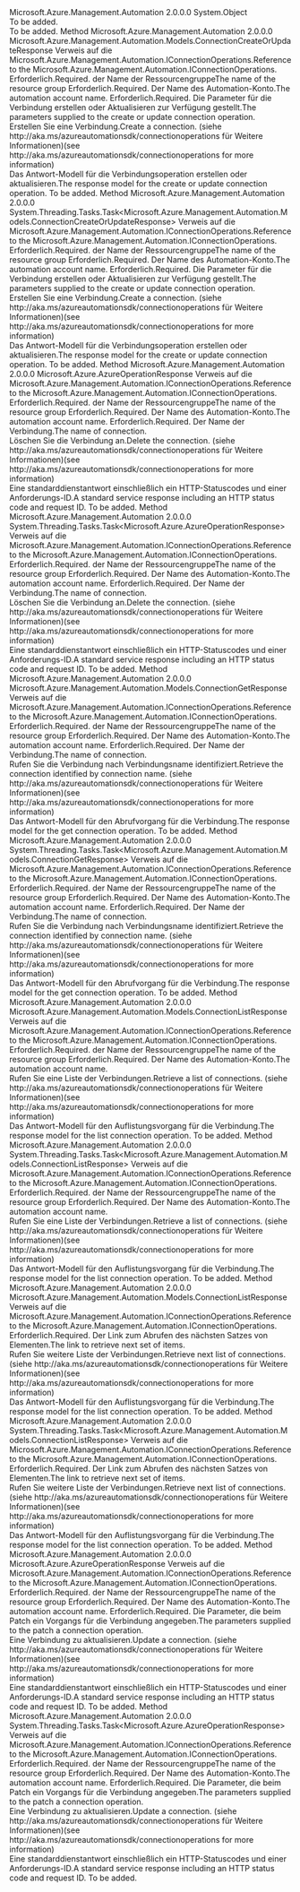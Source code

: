 <Type Name="ConnectionOperationsExtensions" FullName="Microsoft.Azure.Management.Automation.ConnectionOperationsExtensions">
  <TypeSignature Language="C#" Value="public static class ConnectionOperationsExtensions" />
  <TypeSignature Language="ILAsm" Value=".class public auto ansi abstract sealed beforefieldinit ConnectionOperationsExtensions extends System.Object" />
  <TypeSignature Language="DocId" Value="T:Microsoft.Azure.Management.Automation.ConnectionOperationsExtensions" />
  <TypeSignature Language="VB.NET" Value="Public Module ConnectionOperationsExtensions" />
  <TypeSignature Language="F#" Value="type ConnectionOperationsExtensions = class" />
  <AssemblyInfo>
    <AssemblyName>Microsoft.Azure.Management.Automation</AssemblyName>
    <AssemblyVersion>2.0.0.0</AssemblyVersion>
  </AssemblyInfo>
  <Base>
    <BaseTypeName>System.Object</BaseTypeName>
  </Base>
  <Interfaces />
  <Docs>
    <summary>To be added.</summary>
    <remarks>To be added.</remarks>
  </Docs>
  <Members>
    <Member MemberName="CreateOrUpdate">
      <MemberSignature Language="C#" Value="public static Microsoft.Azure.Management.Automation.Models.ConnectionCreateOrUpdateResponse CreateOrUpdate (this Microsoft.Azure.Management.Automation.IConnectionOperations operations, string resourceGroupName, string automationAccount, Microsoft.Azure.Management.Automation.Models.ConnectionCreateOrUpdateParameters parameters);" />
      <MemberSignature Language="ILAsm" Value=".method public static hidebysig class Microsoft.Azure.Management.Automation.Models.ConnectionCreateOrUpdateResponse CreateOrUpdate(class Microsoft.Azure.Management.Automation.IConnectionOperations operations, string resourceGroupName, string automationAccount, class Microsoft.Azure.Management.Automation.Models.ConnectionCreateOrUpdateParameters parameters) cil managed" />
      <MemberSignature Language="DocId" Value="M:Microsoft.Azure.Management.Automation.ConnectionOperationsExtensions.CreateOrUpdate(Microsoft.Azure.Management.Automation.IConnectionOperations,System.String,System.String,Microsoft.Azure.Management.Automation.Models.ConnectionCreateOrUpdateParameters)" />
      <MemberSignature Language="VB.NET" Value="&lt;Extension()&gt;&#xA;Public Function CreateOrUpdate (operations As IConnectionOperations, resourceGroupName As String, automationAccount As String, parameters As ConnectionCreateOrUpdateParameters) As ConnectionCreateOrUpdateResponse" />
      <MemberSignature Language="F#" Value="static member CreateOrUpdate : Microsoft.Azure.Management.Automation.IConnectionOperations * string * string * Microsoft.Azure.Management.Automation.Models.ConnectionCreateOrUpdateParameters -&gt; Microsoft.Azure.Management.Automation.Models.ConnectionCreateOrUpdateResponse" Usage="Microsoft.Azure.Management.Automation.ConnectionOperationsExtensions.CreateOrUpdate (operations, resourceGroupName, automationAccount, parameters)" />
      <MemberType>Method</MemberType>
      <AssemblyInfo>
        <AssemblyName>Microsoft.Azure.Management.Automation</AssemblyName>
        <AssemblyVersion>2.0.0.0</AssemblyVersion>
      </AssemblyInfo>
      <ReturnValue>
        <ReturnType>Microsoft.Azure.Management.Automation.Models.ConnectionCreateOrUpdateResponse</ReturnType>
      </ReturnValue>
      <Parameters>
        <Parameter Name="operations" Type="Microsoft.Azure.Management.Automation.IConnectionOperations" RefType="this" />
        <Parameter Name="resourceGroupName" Type="System.String" />
        <Parameter Name="automationAccount" Type="System.String" />
        <Parameter Name="parameters" Type="Microsoft.Azure.Management.Automation.Models.ConnectionCreateOrUpdateParameters" />
      </Parameters>
      <Docs>
        <param name="operations">
            <span data-ttu-id="5f5ce-101">Verweis auf die Microsoft.Azure.Management.Automation.IConnectionOperations.</span><span class="sxs-lookup"><span data-stu-id="5f5ce-101">Reference to the Microsoft.Azure.Management.Automation.IConnectionOperations.</span></span>
            </param>
        <param name="resourceGroupName">
            <span data-ttu-id="5f5ce-102">Erforderlich.</span><span class="sxs-lookup"><span data-stu-id="5f5ce-102">Required.</span></span> <span data-ttu-id="5f5ce-103">der Name der Ressourcengruppe</span><span class="sxs-lookup"><span data-stu-id="5f5ce-103">The name of the resource group</span></span>
            </param>
        <param name="automationAccount">
            <span data-ttu-id="5f5ce-104">Erforderlich.</span><span class="sxs-lookup"><span data-stu-id="5f5ce-104">Required.</span></span> <span data-ttu-id="5f5ce-105">Der Name des Automation-Konto.</span><span class="sxs-lookup"><span data-stu-id="5f5ce-105">The automation account name.</span></span>
            </param>
        <param name="parameters">
            <span data-ttu-id="5f5ce-106">Erforderlich.</span><span class="sxs-lookup"><span data-stu-id="5f5ce-106">Required.</span></span> <span data-ttu-id="5f5ce-107">Die Parameter für die Verbindung erstellen oder Aktualisieren zur Verfügung gestellt.</span><span class="sxs-lookup"><span data-stu-id="5f5ce-107">The parameters supplied to the create or update connection operation.</span></span>
            </param>
        <summary>
            <span data-ttu-id="5f5ce-108">Erstellen Sie eine Verbindung.</span><span class="sxs-lookup"><span data-stu-id="5f5ce-108">Create a connection.</span></span>  <span data-ttu-id="5f5ce-109">(siehe http://aka.ms/azureautomationsdk/connectionoperations für Weitere Informationen)</span><span class="sxs-lookup"><span data-stu-id="5f5ce-109">(see http://aka.ms/azureautomationsdk/connectionoperations for more information)</span></span>
            </summary>
        <returns>
            <span data-ttu-id="5f5ce-110">Das Antwort-Modell für die Verbindungsoperation erstellen oder aktualisieren.</span><span class="sxs-lookup"><span data-stu-id="5f5ce-110">The response model for the create or update connection operation.</span></span>
            </returns>
        <remarks>To be added.</remarks>
      </Docs>
    </Member>
    <Member MemberName="CreateOrUpdateAsync">
      <MemberSignature Language="C#" Value="public static System.Threading.Tasks.Task&lt;Microsoft.Azure.Management.Automation.Models.ConnectionCreateOrUpdateResponse&gt; CreateOrUpdateAsync (this Microsoft.Azure.Management.Automation.IConnectionOperations operations, string resourceGroupName, string automationAccount, Microsoft.Azure.Management.Automation.Models.ConnectionCreateOrUpdateParameters parameters);" />
      <MemberSignature Language="ILAsm" Value=".method public static hidebysig class System.Threading.Tasks.Task`1&lt;class Microsoft.Azure.Management.Automation.Models.ConnectionCreateOrUpdateResponse&gt; CreateOrUpdateAsync(class Microsoft.Azure.Management.Automation.IConnectionOperations operations, string resourceGroupName, string automationAccount, class Microsoft.Azure.Management.Automation.Models.ConnectionCreateOrUpdateParameters parameters) cil managed" />
      <MemberSignature Language="DocId" Value="M:Microsoft.Azure.Management.Automation.ConnectionOperationsExtensions.CreateOrUpdateAsync(Microsoft.Azure.Management.Automation.IConnectionOperations,System.String,System.String,Microsoft.Azure.Management.Automation.Models.ConnectionCreateOrUpdateParameters)" />
      <MemberSignature Language="VB.NET" Value="&lt;Extension()&gt;&#xA;Public Function CreateOrUpdateAsync (operations As IConnectionOperations, resourceGroupName As String, automationAccount As String, parameters As ConnectionCreateOrUpdateParameters) As Task(Of ConnectionCreateOrUpdateResponse)" />
      <MemberSignature Language="F#" Value="static member CreateOrUpdateAsync : Microsoft.Azure.Management.Automation.IConnectionOperations * string * string * Microsoft.Azure.Management.Automation.Models.ConnectionCreateOrUpdateParameters -&gt; System.Threading.Tasks.Task&lt;Microsoft.Azure.Management.Automation.Models.ConnectionCreateOrUpdateResponse&gt;" Usage="Microsoft.Azure.Management.Automation.ConnectionOperationsExtensions.CreateOrUpdateAsync (operations, resourceGroupName, automationAccount, parameters)" />
      <MemberType>Method</MemberType>
      <AssemblyInfo>
        <AssemblyName>Microsoft.Azure.Management.Automation</AssemblyName>
        <AssemblyVersion>2.0.0.0</AssemblyVersion>
      </AssemblyInfo>
      <ReturnValue>
        <ReturnType>System.Threading.Tasks.Task&lt;Microsoft.Azure.Management.Automation.Models.ConnectionCreateOrUpdateResponse&gt;</ReturnType>
      </ReturnValue>
      <Parameters>
        <Parameter Name="operations" Type="Microsoft.Azure.Management.Automation.IConnectionOperations" RefType="this" />
        <Parameter Name="resourceGroupName" Type="System.String" />
        <Parameter Name="automationAccount" Type="System.String" />
        <Parameter Name="parameters" Type="Microsoft.Azure.Management.Automation.Models.ConnectionCreateOrUpdateParameters" />
      </Parameters>
      <Docs>
        <param name="operations">
            <span data-ttu-id="5f5ce-111">Verweis auf die Microsoft.Azure.Management.Automation.IConnectionOperations.</span><span class="sxs-lookup"><span data-stu-id="5f5ce-111">Reference to the Microsoft.Azure.Management.Automation.IConnectionOperations.</span></span>
            </param>
        <param name="resourceGroupName">
            <span data-ttu-id="5f5ce-112">Erforderlich.</span><span class="sxs-lookup"><span data-stu-id="5f5ce-112">Required.</span></span> <span data-ttu-id="5f5ce-113">der Name der Ressourcengruppe</span><span class="sxs-lookup"><span data-stu-id="5f5ce-113">The name of the resource group</span></span>
            </param>
        <param name="automationAccount">
            <span data-ttu-id="5f5ce-114">Erforderlich.</span><span class="sxs-lookup"><span data-stu-id="5f5ce-114">Required.</span></span> <span data-ttu-id="5f5ce-115">Der Name des Automation-Konto.</span><span class="sxs-lookup"><span data-stu-id="5f5ce-115">The automation account name.</span></span>
            </param>
        <param name="parameters">
            <span data-ttu-id="5f5ce-116">Erforderlich.</span><span class="sxs-lookup"><span data-stu-id="5f5ce-116">Required.</span></span> <span data-ttu-id="5f5ce-117">Die Parameter für die Verbindung erstellen oder Aktualisieren zur Verfügung gestellt.</span><span class="sxs-lookup"><span data-stu-id="5f5ce-117">The parameters supplied to the create or update connection operation.</span></span>
            </param>
        <summary>
            <span data-ttu-id="5f5ce-118">Erstellen Sie eine Verbindung.</span><span class="sxs-lookup"><span data-stu-id="5f5ce-118">Create a connection.</span></span>  <span data-ttu-id="5f5ce-119">(siehe http://aka.ms/azureautomationsdk/connectionoperations für Weitere Informationen)</span><span class="sxs-lookup"><span data-stu-id="5f5ce-119">(see http://aka.ms/azureautomationsdk/connectionoperations for more information)</span></span>
            </summary>
        <returns>
            <span data-ttu-id="5f5ce-120">Das Antwort-Modell für die Verbindungsoperation erstellen oder aktualisieren.</span><span class="sxs-lookup"><span data-stu-id="5f5ce-120">The response model for the create or update connection operation.</span></span>
            </returns>
        <remarks>To be added.</remarks>
      </Docs>
    </Member>
    <Member MemberName="Delete">
      <MemberSignature Language="C#" Value="public static Microsoft.Azure.AzureOperationResponse Delete (this Microsoft.Azure.Management.Automation.IConnectionOperations operations, string resourceGroupName, string automationAccount, string connectionName);" />
      <MemberSignature Language="ILAsm" Value=".method public static hidebysig class Microsoft.Azure.AzureOperationResponse Delete(class Microsoft.Azure.Management.Automation.IConnectionOperations operations, string resourceGroupName, string automationAccount, string connectionName) cil managed" />
      <MemberSignature Language="DocId" Value="M:Microsoft.Azure.Management.Automation.ConnectionOperationsExtensions.Delete(Microsoft.Azure.Management.Automation.IConnectionOperations,System.String,System.String,System.String)" />
      <MemberSignature Language="VB.NET" Value="&lt;Extension()&gt;&#xA;Public Function Delete (operations As IConnectionOperations, resourceGroupName As String, automationAccount As String, connectionName As String) As AzureOperationResponse" />
      <MemberSignature Language="F#" Value="static member Delete : Microsoft.Azure.Management.Automation.IConnectionOperations * string * string * string -&gt; Microsoft.Azure.AzureOperationResponse" Usage="Microsoft.Azure.Management.Automation.ConnectionOperationsExtensions.Delete (operations, resourceGroupName, automationAccount, connectionName)" />
      <MemberType>Method</MemberType>
      <AssemblyInfo>
        <AssemblyName>Microsoft.Azure.Management.Automation</AssemblyName>
        <AssemblyVersion>2.0.0.0</AssemblyVersion>
      </AssemblyInfo>
      <ReturnValue>
        <ReturnType>Microsoft.Azure.AzureOperationResponse</ReturnType>
      </ReturnValue>
      <Parameters>
        <Parameter Name="operations" Type="Microsoft.Azure.Management.Automation.IConnectionOperations" RefType="this" />
        <Parameter Name="resourceGroupName" Type="System.String" />
        <Parameter Name="automationAccount" Type="System.String" />
        <Parameter Name="connectionName" Type="System.String" />
      </Parameters>
      <Docs>
        <param name="operations">
            <span data-ttu-id="5f5ce-121">Verweis auf die Microsoft.Azure.Management.Automation.IConnectionOperations.</span><span class="sxs-lookup"><span data-stu-id="5f5ce-121">Reference to the Microsoft.Azure.Management.Automation.IConnectionOperations.</span></span>
            </param>
        <param name="resourceGroupName">
            <span data-ttu-id="5f5ce-122">Erforderlich.</span><span class="sxs-lookup"><span data-stu-id="5f5ce-122">Required.</span></span> <span data-ttu-id="5f5ce-123">der Name der Ressourcengruppe</span><span class="sxs-lookup"><span data-stu-id="5f5ce-123">The name of the resource group</span></span>
            </param>
        <param name="automationAccount">
            <span data-ttu-id="5f5ce-124">Erforderlich.</span><span class="sxs-lookup"><span data-stu-id="5f5ce-124">Required.</span></span> <span data-ttu-id="5f5ce-125">Der Name des Automation-Konto.</span><span class="sxs-lookup"><span data-stu-id="5f5ce-125">The automation account name.</span></span>
            </param>
        <param name="connectionName">
            <span data-ttu-id="5f5ce-126">Erforderlich.</span><span class="sxs-lookup"><span data-stu-id="5f5ce-126">Required.</span></span> <span data-ttu-id="5f5ce-127">Der Name der Verbindung.</span><span class="sxs-lookup"><span data-stu-id="5f5ce-127">The name of connection.</span></span>
            </param>
        <summary>
            <span data-ttu-id="5f5ce-128">Löschen Sie die Verbindung an.</span><span class="sxs-lookup"><span data-stu-id="5f5ce-128">Delete the connection.</span></span>  <span data-ttu-id="5f5ce-129">(siehe http://aka.ms/azureautomationsdk/connectionoperations für Weitere Informationen)</span><span class="sxs-lookup"><span data-stu-id="5f5ce-129">(see http://aka.ms/azureautomationsdk/connectionoperations for more information)</span></span>
            </summary>
        <returns>
            <span data-ttu-id="5f5ce-130">Eine standarddienstantwort einschließlich ein HTTP-Statuscodes und einer Anforderungs-ID.</span><span class="sxs-lookup"><span data-stu-id="5f5ce-130">A standard service response including an HTTP status code and request ID.</span></span>
            </returns>
        <remarks>To be added.</remarks>
      </Docs>
    </Member>
    <Member MemberName="DeleteAsync">
      <MemberSignature Language="C#" Value="public static System.Threading.Tasks.Task&lt;Microsoft.Azure.AzureOperationResponse&gt; DeleteAsync (this Microsoft.Azure.Management.Automation.IConnectionOperations operations, string resourceGroupName, string automationAccount, string connectionName);" />
      <MemberSignature Language="ILAsm" Value=".method public static hidebysig class System.Threading.Tasks.Task`1&lt;class Microsoft.Azure.AzureOperationResponse&gt; DeleteAsync(class Microsoft.Azure.Management.Automation.IConnectionOperations operations, string resourceGroupName, string automationAccount, string connectionName) cil managed" />
      <MemberSignature Language="DocId" Value="M:Microsoft.Azure.Management.Automation.ConnectionOperationsExtensions.DeleteAsync(Microsoft.Azure.Management.Automation.IConnectionOperations,System.String,System.String,System.String)" />
      <MemberSignature Language="VB.NET" Value="&lt;Extension()&gt;&#xA;Public Function DeleteAsync (operations As IConnectionOperations, resourceGroupName As String, automationAccount As String, connectionName As String) As Task(Of AzureOperationResponse)" />
      <MemberSignature Language="F#" Value="static member DeleteAsync : Microsoft.Azure.Management.Automation.IConnectionOperations * string * string * string -&gt; System.Threading.Tasks.Task&lt;Microsoft.Azure.AzureOperationResponse&gt;" Usage="Microsoft.Azure.Management.Automation.ConnectionOperationsExtensions.DeleteAsync (operations, resourceGroupName, automationAccount, connectionName)" />
      <MemberType>Method</MemberType>
      <AssemblyInfo>
        <AssemblyName>Microsoft.Azure.Management.Automation</AssemblyName>
        <AssemblyVersion>2.0.0.0</AssemblyVersion>
      </AssemblyInfo>
      <ReturnValue>
        <ReturnType>System.Threading.Tasks.Task&lt;Microsoft.Azure.AzureOperationResponse&gt;</ReturnType>
      </ReturnValue>
      <Parameters>
        <Parameter Name="operations" Type="Microsoft.Azure.Management.Automation.IConnectionOperations" RefType="this" />
        <Parameter Name="resourceGroupName" Type="System.String" />
        <Parameter Name="automationAccount" Type="System.String" />
        <Parameter Name="connectionName" Type="System.String" />
      </Parameters>
      <Docs>
        <param name="operations">
            <span data-ttu-id="5f5ce-131">Verweis auf die Microsoft.Azure.Management.Automation.IConnectionOperations.</span><span class="sxs-lookup"><span data-stu-id="5f5ce-131">Reference to the Microsoft.Azure.Management.Automation.IConnectionOperations.</span></span>
            </param>
        <param name="resourceGroupName">
            <span data-ttu-id="5f5ce-132">Erforderlich.</span><span class="sxs-lookup"><span data-stu-id="5f5ce-132">Required.</span></span> <span data-ttu-id="5f5ce-133">der Name der Ressourcengruppe</span><span class="sxs-lookup"><span data-stu-id="5f5ce-133">The name of the resource group</span></span>
            </param>
        <param name="automationAccount">
            <span data-ttu-id="5f5ce-134">Erforderlich.</span><span class="sxs-lookup"><span data-stu-id="5f5ce-134">Required.</span></span> <span data-ttu-id="5f5ce-135">Der Name des Automation-Konto.</span><span class="sxs-lookup"><span data-stu-id="5f5ce-135">The automation account name.</span></span>
            </param>
        <param name="connectionName">
            <span data-ttu-id="5f5ce-136">Erforderlich.</span><span class="sxs-lookup"><span data-stu-id="5f5ce-136">Required.</span></span> <span data-ttu-id="5f5ce-137">Der Name der Verbindung.</span><span class="sxs-lookup"><span data-stu-id="5f5ce-137">The name of connection.</span></span>
            </param>
        <summary>
            <span data-ttu-id="5f5ce-138">Löschen Sie die Verbindung an.</span><span class="sxs-lookup"><span data-stu-id="5f5ce-138">Delete the connection.</span></span>  <span data-ttu-id="5f5ce-139">(siehe http://aka.ms/azureautomationsdk/connectionoperations für Weitere Informationen)</span><span class="sxs-lookup"><span data-stu-id="5f5ce-139">(see http://aka.ms/azureautomationsdk/connectionoperations for more information)</span></span>
            </summary>
        <returns>
            <span data-ttu-id="5f5ce-140">Eine standarddienstantwort einschließlich ein HTTP-Statuscodes und einer Anforderungs-ID.</span><span class="sxs-lookup"><span data-stu-id="5f5ce-140">A standard service response including an HTTP status code and request ID.</span></span>
            </returns>
        <remarks>To be added.</remarks>
      </Docs>
    </Member>
    <Member MemberName="Get">
      <MemberSignature Language="C#" Value="public static Microsoft.Azure.Management.Automation.Models.ConnectionGetResponse Get (this Microsoft.Azure.Management.Automation.IConnectionOperations operations, string resourceGroupName, string automationAccount, string connectionName);" />
      <MemberSignature Language="ILAsm" Value=".method public static hidebysig class Microsoft.Azure.Management.Automation.Models.ConnectionGetResponse Get(class Microsoft.Azure.Management.Automation.IConnectionOperations operations, string resourceGroupName, string automationAccount, string connectionName) cil managed" />
      <MemberSignature Language="DocId" Value="M:Microsoft.Azure.Management.Automation.ConnectionOperationsExtensions.Get(Microsoft.Azure.Management.Automation.IConnectionOperations,System.String,System.String,System.String)" />
      <MemberSignature Language="VB.NET" Value="&lt;Extension()&gt;&#xA;Public Function Get (operations As IConnectionOperations, resourceGroupName As String, automationAccount As String, connectionName As String) As ConnectionGetResponse" />
      <MemberSignature Language="F#" Value="static member Get : Microsoft.Azure.Management.Automation.IConnectionOperations * string * string * string -&gt; Microsoft.Azure.Management.Automation.Models.ConnectionGetResponse" Usage="Microsoft.Azure.Management.Automation.ConnectionOperationsExtensions.Get (operations, resourceGroupName, automationAccount, connectionName)" />
      <MemberType>Method</MemberType>
      <AssemblyInfo>
        <AssemblyName>Microsoft.Azure.Management.Automation</AssemblyName>
        <AssemblyVersion>2.0.0.0</AssemblyVersion>
      </AssemblyInfo>
      <ReturnValue>
        <ReturnType>Microsoft.Azure.Management.Automation.Models.ConnectionGetResponse</ReturnType>
      </ReturnValue>
      <Parameters>
        <Parameter Name="operations" Type="Microsoft.Azure.Management.Automation.IConnectionOperations" RefType="this" />
        <Parameter Name="resourceGroupName" Type="System.String" />
        <Parameter Name="automationAccount" Type="System.String" />
        <Parameter Name="connectionName" Type="System.String" />
      </Parameters>
      <Docs>
        <param name="operations">
            <span data-ttu-id="5f5ce-141">Verweis auf die Microsoft.Azure.Management.Automation.IConnectionOperations.</span><span class="sxs-lookup"><span data-stu-id="5f5ce-141">Reference to the Microsoft.Azure.Management.Automation.IConnectionOperations.</span></span>
            </param>
        <param name="resourceGroupName">
            <span data-ttu-id="5f5ce-142">Erforderlich.</span><span class="sxs-lookup"><span data-stu-id="5f5ce-142">Required.</span></span> <span data-ttu-id="5f5ce-143">der Name der Ressourcengruppe</span><span class="sxs-lookup"><span data-stu-id="5f5ce-143">The name of the resource group</span></span>
            </param>
        <param name="automationAccount">
            <span data-ttu-id="5f5ce-144">Erforderlich.</span><span class="sxs-lookup"><span data-stu-id="5f5ce-144">Required.</span></span> <span data-ttu-id="5f5ce-145">Der Name des Automation-Konto.</span><span class="sxs-lookup"><span data-stu-id="5f5ce-145">The automation account name.</span></span>
            </param>
        <param name="connectionName">
            <span data-ttu-id="5f5ce-146">Erforderlich.</span><span class="sxs-lookup"><span data-stu-id="5f5ce-146">Required.</span></span> <span data-ttu-id="5f5ce-147">Der Name der Verbindung.</span><span class="sxs-lookup"><span data-stu-id="5f5ce-147">The name of connection.</span></span>
            </param>
        <summary>
            <span data-ttu-id="5f5ce-148">Rufen Sie die Verbindung nach Verbindungsname identifiziert.</span><span class="sxs-lookup"><span data-stu-id="5f5ce-148">Retrieve the connection identified by connection name.</span></span>  <span data-ttu-id="5f5ce-149">(siehe http://aka.ms/azureautomationsdk/connectionoperations für Weitere Informationen)</span><span class="sxs-lookup"><span data-stu-id="5f5ce-149">(see http://aka.ms/azureautomationsdk/connectionoperations for more information)</span></span>
            </summary>
        <returns>
            <span data-ttu-id="5f5ce-150">Das Antwort-Modell für den Abrufvorgang für die Verbindung.</span><span class="sxs-lookup"><span data-stu-id="5f5ce-150">The response model for the get connection operation.</span></span>
            </returns>
        <remarks>To be added.</remarks>
      </Docs>
    </Member>
    <Member MemberName="GetAsync">
      <MemberSignature Language="C#" Value="public static System.Threading.Tasks.Task&lt;Microsoft.Azure.Management.Automation.Models.ConnectionGetResponse&gt; GetAsync (this Microsoft.Azure.Management.Automation.IConnectionOperations operations, string resourceGroupName, string automationAccount, string connectionName);" />
      <MemberSignature Language="ILAsm" Value=".method public static hidebysig class System.Threading.Tasks.Task`1&lt;class Microsoft.Azure.Management.Automation.Models.ConnectionGetResponse&gt; GetAsync(class Microsoft.Azure.Management.Automation.IConnectionOperations operations, string resourceGroupName, string automationAccount, string connectionName) cil managed" />
      <MemberSignature Language="DocId" Value="M:Microsoft.Azure.Management.Automation.ConnectionOperationsExtensions.GetAsync(Microsoft.Azure.Management.Automation.IConnectionOperations,System.String,System.String,System.String)" />
      <MemberSignature Language="VB.NET" Value="&lt;Extension()&gt;&#xA;Public Function GetAsync (operations As IConnectionOperations, resourceGroupName As String, automationAccount As String, connectionName As String) As Task(Of ConnectionGetResponse)" />
      <MemberSignature Language="F#" Value="static member GetAsync : Microsoft.Azure.Management.Automation.IConnectionOperations * string * string * string -&gt; System.Threading.Tasks.Task&lt;Microsoft.Azure.Management.Automation.Models.ConnectionGetResponse&gt;" Usage="Microsoft.Azure.Management.Automation.ConnectionOperationsExtensions.GetAsync (operations, resourceGroupName, automationAccount, connectionName)" />
      <MemberType>Method</MemberType>
      <AssemblyInfo>
        <AssemblyName>Microsoft.Azure.Management.Automation</AssemblyName>
        <AssemblyVersion>2.0.0.0</AssemblyVersion>
      </AssemblyInfo>
      <ReturnValue>
        <ReturnType>System.Threading.Tasks.Task&lt;Microsoft.Azure.Management.Automation.Models.ConnectionGetResponse&gt;</ReturnType>
      </ReturnValue>
      <Parameters>
        <Parameter Name="operations" Type="Microsoft.Azure.Management.Automation.IConnectionOperations" RefType="this" />
        <Parameter Name="resourceGroupName" Type="System.String" />
        <Parameter Name="automationAccount" Type="System.String" />
        <Parameter Name="connectionName" Type="System.String" />
      </Parameters>
      <Docs>
        <param name="operations">
            <span data-ttu-id="5f5ce-151">Verweis auf die Microsoft.Azure.Management.Automation.IConnectionOperations.</span><span class="sxs-lookup"><span data-stu-id="5f5ce-151">Reference to the Microsoft.Azure.Management.Automation.IConnectionOperations.</span></span>
            </param>
        <param name="resourceGroupName">
            <span data-ttu-id="5f5ce-152">Erforderlich.</span><span class="sxs-lookup"><span data-stu-id="5f5ce-152">Required.</span></span> <span data-ttu-id="5f5ce-153">der Name der Ressourcengruppe</span><span class="sxs-lookup"><span data-stu-id="5f5ce-153">The name of the resource group</span></span>
            </param>
        <param name="automationAccount">
            <span data-ttu-id="5f5ce-154">Erforderlich.</span><span class="sxs-lookup"><span data-stu-id="5f5ce-154">Required.</span></span> <span data-ttu-id="5f5ce-155">Der Name des Automation-Konto.</span><span class="sxs-lookup"><span data-stu-id="5f5ce-155">The automation account name.</span></span>
            </param>
        <param name="connectionName">
            <span data-ttu-id="5f5ce-156">Erforderlich.</span><span class="sxs-lookup"><span data-stu-id="5f5ce-156">Required.</span></span> <span data-ttu-id="5f5ce-157">Der Name der Verbindung.</span><span class="sxs-lookup"><span data-stu-id="5f5ce-157">The name of connection.</span></span>
            </param>
        <summary>
            <span data-ttu-id="5f5ce-158">Rufen Sie die Verbindung nach Verbindungsname identifiziert.</span><span class="sxs-lookup"><span data-stu-id="5f5ce-158">Retrieve the connection identified by connection name.</span></span>  <span data-ttu-id="5f5ce-159">(siehe http://aka.ms/azureautomationsdk/connectionoperations für Weitere Informationen)</span><span class="sxs-lookup"><span data-stu-id="5f5ce-159">(see http://aka.ms/azureautomationsdk/connectionoperations for more information)</span></span>
            </summary>
        <returns>
            <span data-ttu-id="5f5ce-160">Das Antwort-Modell für den Abrufvorgang für die Verbindung.</span><span class="sxs-lookup"><span data-stu-id="5f5ce-160">The response model for the get connection operation.</span></span>
            </returns>
        <remarks>To be added.</remarks>
      </Docs>
    </Member>
    <Member MemberName="List">
      <MemberSignature Language="C#" Value="public static Microsoft.Azure.Management.Automation.Models.ConnectionListResponse List (this Microsoft.Azure.Management.Automation.IConnectionOperations operations, string resourceGroupName, string automationAccount);" />
      <MemberSignature Language="ILAsm" Value=".method public static hidebysig class Microsoft.Azure.Management.Automation.Models.ConnectionListResponse List(class Microsoft.Azure.Management.Automation.IConnectionOperations operations, string resourceGroupName, string automationAccount) cil managed" />
      <MemberSignature Language="DocId" Value="M:Microsoft.Azure.Management.Automation.ConnectionOperationsExtensions.List(Microsoft.Azure.Management.Automation.IConnectionOperations,System.String,System.String)" />
      <MemberSignature Language="VB.NET" Value="&lt;Extension()&gt;&#xA;Public Function List (operations As IConnectionOperations, resourceGroupName As String, automationAccount As String) As ConnectionListResponse" />
      <MemberSignature Language="F#" Value="static member List : Microsoft.Azure.Management.Automation.IConnectionOperations * string * string -&gt; Microsoft.Azure.Management.Automation.Models.ConnectionListResponse" Usage="Microsoft.Azure.Management.Automation.ConnectionOperationsExtensions.List (operations, resourceGroupName, automationAccount)" />
      <MemberType>Method</MemberType>
      <AssemblyInfo>
        <AssemblyName>Microsoft.Azure.Management.Automation</AssemblyName>
        <AssemblyVersion>2.0.0.0</AssemblyVersion>
      </AssemblyInfo>
      <ReturnValue>
        <ReturnType>Microsoft.Azure.Management.Automation.Models.ConnectionListResponse</ReturnType>
      </ReturnValue>
      <Parameters>
        <Parameter Name="operations" Type="Microsoft.Azure.Management.Automation.IConnectionOperations" RefType="this" />
        <Parameter Name="resourceGroupName" Type="System.String" />
        <Parameter Name="automationAccount" Type="System.String" />
      </Parameters>
      <Docs>
        <param name="operations">
            <span data-ttu-id="5f5ce-161">Verweis auf die Microsoft.Azure.Management.Automation.IConnectionOperations.</span><span class="sxs-lookup"><span data-stu-id="5f5ce-161">Reference to the Microsoft.Azure.Management.Automation.IConnectionOperations.</span></span>
            </param>
        <param name="resourceGroupName">
            <span data-ttu-id="5f5ce-162">Erforderlich.</span><span class="sxs-lookup"><span data-stu-id="5f5ce-162">Required.</span></span> <span data-ttu-id="5f5ce-163">der Name der Ressourcengruppe</span><span class="sxs-lookup"><span data-stu-id="5f5ce-163">The name of the resource group</span></span>
            </param>
        <param name="automationAccount">
            <span data-ttu-id="5f5ce-164">Erforderlich.</span><span class="sxs-lookup"><span data-stu-id="5f5ce-164">Required.</span></span> <span data-ttu-id="5f5ce-165">Der Name des Automation-Konto.</span><span class="sxs-lookup"><span data-stu-id="5f5ce-165">The automation account name.</span></span>
            </param>
        <summary>
            <span data-ttu-id="5f5ce-166">Rufen Sie eine Liste der Verbindungen.</span><span class="sxs-lookup"><span data-stu-id="5f5ce-166">Retrieve a list of connections.</span></span>  <span data-ttu-id="5f5ce-167">(siehe http://aka.ms/azureautomationsdk/connectionoperations für Weitere Informationen)</span><span class="sxs-lookup"><span data-stu-id="5f5ce-167">(see http://aka.ms/azureautomationsdk/connectionoperations for more information)</span></span>
            </summary>
        <returns>
            <span data-ttu-id="5f5ce-168">Das Antwort-Modell für den Auflistungsvorgang für die Verbindung.</span><span class="sxs-lookup"><span data-stu-id="5f5ce-168">The response model for the list connection operation.</span></span>
            </returns>
        <remarks>To be added.</remarks>
      </Docs>
    </Member>
    <Member MemberName="ListAsync">
      <MemberSignature Language="C#" Value="public static System.Threading.Tasks.Task&lt;Microsoft.Azure.Management.Automation.Models.ConnectionListResponse&gt; ListAsync (this Microsoft.Azure.Management.Automation.IConnectionOperations operations, string resourceGroupName, string automationAccount);" />
      <MemberSignature Language="ILAsm" Value=".method public static hidebysig class System.Threading.Tasks.Task`1&lt;class Microsoft.Azure.Management.Automation.Models.ConnectionListResponse&gt; ListAsync(class Microsoft.Azure.Management.Automation.IConnectionOperations operations, string resourceGroupName, string automationAccount) cil managed" />
      <MemberSignature Language="DocId" Value="M:Microsoft.Azure.Management.Automation.ConnectionOperationsExtensions.ListAsync(Microsoft.Azure.Management.Automation.IConnectionOperations,System.String,System.String)" />
      <MemberSignature Language="VB.NET" Value="&lt;Extension()&gt;&#xA;Public Function ListAsync (operations As IConnectionOperations, resourceGroupName As String, automationAccount As String) As Task(Of ConnectionListResponse)" />
      <MemberSignature Language="F#" Value="static member ListAsync : Microsoft.Azure.Management.Automation.IConnectionOperations * string * string -&gt; System.Threading.Tasks.Task&lt;Microsoft.Azure.Management.Automation.Models.ConnectionListResponse&gt;" Usage="Microsoft.Azure.Management.Automation.ConnectionOperationsExtensions.ListAsync (operations, resourceGroupName, automationAccount)" />
      <MemberType>Method</MemberType>
      <AssemblyInfo>
        <AssemblyName>Microsoft.Azure.Management.Automation</AssemblyName>
        <AssemblyVersion>2.0.0.0</AssemblyVersion>
      </AssemblyInfo>
      <ReturnValue>
        <ReturnType>System.Threading.Tasks.Task&lt;Microsoft.Azure.Management.Automation.Models.ConnectionListResponse&gt;</ReturnType>
      </ReturnValue>
      <Parameters>
        <Parameter Name="operations" Type="Microsoft.Azure.Management.Automation.IConnectionOperations" RefType="this" />
        <Parameter Name="resourceGroupName" Type="System.String" />
        <Parameter Name="automationAccount" Type="System.String" />
      </Parameters>
      <Docs>
        <param name="operations">
            <span data-ttu-id="5f5ce-169">Verweis auf die Microsoft.Azure.Management.Automation.IConnectionOperations.</span><span class="sxs-lookup"><span data-stu-id="5f5ce-169">Reference to the Microsoft.Azure.Management.Automation.IConnectionOperations.</span></span>
            </param>
        <param name="resourceGroupName">
            <span data-ttu-id="5f5ce-170">Erforderlich.</span><span class="sxs-lookup"><span data-stu-id="5f5ce-170">Required.</span></span> <span data-ttu-id="5f5ce-171">der Name der Ressourcengruppe</span><span class="sxs-lookup"><span data-stu-id="5f5ce-171">The name of the resource group</span></span>
            </param>
        <param name="automationAccount">
            <span data-ttu-id="5f5ce-172">Erforderlich.</span><span class="sxs-lookup"><span data-stu-id="5f5ce-172">Required.</span></span> <span data-ttu-id="5f5ce-173">Der Name des Automation-Konto.</span><span class="sxs-lookup"><span data-stu-id="5f5ce-173">The automation account name.</span></span>
            </param>
        <summary>
            <span data-ttu-id="5f5ce-174">Rufen Sie eine Liste der Verbindungen.</span><span class="sxs-lookup"><span data-stu-id="5f5ce-174">Retrieve a list of connections.</span></span>  <span data-ttu-id="5f5ce-175">(siehe http://aka.ms/azureautomationsdk/connectionoperations für Weitere Informationen)</span><span class="sxs-lookup"><span data-stu-id="5f5ce-175">(see http://aka.ms/azureautomationsdk/connectionoperations for more information)</span></span>
            </summary>
        <returns>
            <span data-ttu-id="5f5ce-176">Das Antwort-Modell für den Auflistungsvorgang für die Verbindung.</span><span class="sxs-lookup"><span data-stu-id="5f5ce-176">The response model for the list connection operation.</span></span>
            </returns>
        <remarks>To be added.</remarks>
      </Docs>
    </Member>
    <Member MemberName="ListNext">
      <MemberSignature Language="C#" Value="public static Microsoft.Azure.Management.Automation.Models.ConnectionListResponse ListNext (this Microsoft.Azure.Management.Automation.IConnectionOperations operations, string nextLink);" />
      <MemberSignature Language="ILAsm" Value=".method public static hidebysig class Microsoft.Azure.Management.Automation.Models.ConnectionListResponse ListNext(class Microsoft.Azure.Management.Automation.IConnectionOperations operations, string nextLink) cil managed" />
      <MemberSignature Language="DocId" Value="M:Microsoft.Azure.Management.Automation.ConnectionOperationsExtensions.ListNext(Microsoft.Azure.Management.Automation.IConnectionOperations,System.String)" />
      <MemberSignature Language="VB.NET" Value="&lt;Extension()&gt;&#xA;Public Function ListNext (operations As IConnectionOperations, nextLink As String) As ConnectionListResponse" />
      <MemberSignature Language="F#" Value="static member ListNext : Microsoft.Azure.Management.Automation.IConnectionOperations * string -&gt; Microsoft.Azure.Management.Automation.Models.ConnectionListResponse" Usage="Microsoft.Azure.Management.Automation.ConnectionOperationsExtensions.ListNext (operations, nextLink)" />
      <MemberType>Method</MemberType>
      <AssemblyInfo>
        <AssemblyName>Microsoft.Azure.Management.Automation</AssemblyName>
        <AssemblyVersion>2.0.0.0</AssemblyVersion>
      </AssemblyInfo>
      <ReturnValue>
        <ReturnType>Microsoft.Azure.Management.Automation.Models.ConnectionListResponse</ReturnType>
      </ReturnValue>
      <Parameters>
        <Parameter Name="operations" Type="Microsoft.Azure.Management.Automation.IConnectionOperations" RefType="this" />
        <Parameter Name="nextLink" Type="System.String" />
      </Parameters>
      <Docs>
        <param name="operations">
            <span data-ttu-id="5f5ce-177">Verweis auf die Microsoft.Azure.Management.Automation.IConnectionOperations.</span><span class="sxs-lookup"><span data-stu-id="5f5ce-177">Reference to the Microsoft.Azure.Management.Automation.IConnectionOperations.</span></span>
            </param>
        <param name="nextLink">
            <span data-ttu-id="5f5ce-178">Erforderlich.</span><span class="sxs-lookup"><span data-stu-id="5f5ce-178">Required.</span></span> <span data-ttu-id="5f5ce-179">Der Link zum Abrufen des nächsten Satzes von Elementen.</span><span class="sxs-lookup"><span data-stu-id="5f5ce-179">The link to retrieve next set of items.</span></span>
            </param>
        <summary>
            <span data-ttu-id="5f5ce-180">Rufen Sie weitere Liste der Verbindungen.</span><span class="sxs-lookup"><span data-stu-id="5f5ce-180">Retrieve next list of connections.</span></span>  <span data-ttu-id="5f5ce-181">(siehe http://aka.ms/azureautomationsdk/connectionoperations für Weitere Informationen)</span><span class="sxs-lookup"><span data-stu-id="5f5ce-181">(see http://aka.ms/azureautomationsdk/connectionoperations for more information)</span></span>
            </summary>
        <returns>
            <span data-ttu-id="5f5ce-182">Das Antwort-Modell für den Auflistungsvorgang für die Verbindung.</span><span class="sxs-lookup"><span data-stu-id="5f5ce-182">The response model for the list connection operation.</span></span>
            </returns>
        <remarks>To be added.</remarks>
      </Docs>
    </Member>
    <Member MemberName="ListNextAsync">
      <MemberSignature Language="C#" Value="public static System.Threading.Tasks.Task&lt;Microsoft.Azure.Management.Automation.Models.ConnectionListResponse&gt; ListNextAsync (this Microsoft.Azure.Management.Automation.IConnectionOperations operations, string nextLink);" />
      <MemberSignature Language="ILAsm" Value=".method public static hidebysig class System.Threading.Tasks.Task`1&lt;class Microsoft.Azure.Management.Automation.Models.ConnectionListResponse&gt; ListNextAsync(class Microsoft.Azure.Management.Automation.IConnectionOperations operations, string nextLink) cil managed" />
      <MemberSignature Language="DocId" Value="M:Microsoft.Azure.Management.Automation.ConnectionOperationsExtensions.ListNextAsync(Microsoft.Azure.Management.Automation.IConnectionOperations,System.String)" />
      <MemberSignature Language="VB.NET" Value="&lt;Extension()&gt;&#xA;Public Function ListNextAsync (operations As IConnectionOperations, nextLink As String) As Task(Of ConnectionListResponse)" />
      <MemberSignature Language="F#" Value="static member ListNextAsync : Microsoft.Azure.Management.Automation.IConnectionOperations * string -&gt; System.Threading.Tasks.Task&lt;Microsoft.Azure.Management.Automation.Models.ConnectionListResponse&gt;" Usage="Microsoft.Azure.Management.Automation.ConnectionOperationsExtensions.ListNextAsync (operations, nextLink)" />
      <MemberType>Method</MemberType>
      <AssemblyInfo>
        <AssemblyName>Microsoft.Azure.Management.Automation</AssemblyName>
        <AssemblyVersion>2.0.0.0</AssemblyVersion>
      </AssemblyInfo>
      <ReturnValue>
        <ReturnType>System.Threading.Tasks.Task&lt;Microsoft.Azure.Management.Automation.Models.ConnectionListResponse&gt;</ReturnType>
      </ReturnValue>
      <Parameters>
        <Parameter Name="operations" Type="Microsoft.Azure.Management.Automation.IConnectionOperations" RefType="this" />
        <Parameter Name="nextLink" Type="System.String" />
      </Parameters>
      <Docs>
        <param name="operations">
            <span data-ttu-id="5f5ce-183">Verweis auf die Microsoft.Azure.Management.Automation.IConnectionOperations.</span><span class="sxs-lookup"><span data-stu-id="5f5ce-183">Reference to the Microsoft.Azure.Management.Automation.IConnectionOperations.</span></span>
            </param>
        <param name="nextLink">
            <span data-ttu-id="5f5ce-184">Erforderlich.</span><span class="sxs-lookup"><span data-stu-id="5f5ce-184">Required.</span></span> <span data-ttu-id="5f5ce-185">Der Link zum Abrufen des nächsten Satzes von Elementen.</span><span class="sxs-lookup"><span data-stu-id="5f5ce-185">The link to retrieve next set of items.</span></span>
            </param>
        <summary>
            <span data-ttu-id="5f5ce-186">Rufen Sie weitere Liste der Verbindungen.</span><span class="sxs-lookup"><span data-stu-id="5f5ce-186">Retrieve next list of connections.</span></span>  <span data-ttu-id="5f5ce-187">(siehe http://aka.ms/azureautomationsdk/connectionoperations für Weitere Informationen)</span><span class="sxs-lookup"><span data-stu-id="5f5ce-187">(see http://aka.ms/azureautomationsdk/connectionoperations for more information)</span></span>
            </summary>
        <returns>
            <span data-ttu-id="5f5ce-188">Das Antwort-Modell für den Auflistungsvorgang für die Verbindung.</span><span class="sxs-lookup"><span data-stu-id="5f5ce-188">The response model for the list connection operation.</span></span>
            </returns>
        <remarks>To be added.</remarks>
      </Docs>
    </Member>
    <Member MemberName="Patch">
      <MemberSignature Language="C#" Value="public static Microsoft.Azure.AzureOperationResponse Patch (this Microsoft.Azure.Management.Automation.IConnectionOperations operations, string resourceGroupName, string automationAccount, Microsoft.Azure.Management.Automation.Models.ConnectionPatchParameters parameters);" />
      <MemberSignature Language="ILAsm" Value=".method public static hidebysig class Microsoft.Azure.AzureOperationResponse Patch(class Microsoft.Azure.Management.Automation.IConnectionOperations operations, string resourceGroupName, string automationAccount, class Microsoft.Azure.Management.Automation.Models.ConnectionPatchParameters parameters) cil managed" />
      <MemberSignature Language="DocId" Value="M:Microsoft.Azure.Management.Automation.ConnectionOperationsExtensions.Patch(Microsoft.Azure.Management.Automation.IConnectionOperations,System.String,System.String,Microsoft.Azure.Management.Automation.Models.ConnectionPatchParameters)" />
      <MemberSignature Language="VB.NET" Value="&lt;Extension()&gt;&#xA;Public Function Patch (operations As IConnectionOperations, resourceGroupName As String, automationAccount As String, parameters As ConnectionPatchParameters) As AzureOperationResponse" />
      <MemberSignature Language="F#" Value="static member Patch : Microsoft.Azure.Management.Automation.IConnectionOperations * string * string * Microsoft.Azure.Management.Automation.Models.ConnectionPatchParameters -&gt; Microsoft.Azure.AzureOperationResponse" Usage="Microsoft.Azure.Management.Automation.ConnectionOperationsExtensions.Patch (operations, resourceGroupName, automationAccount, parameters)" />
      <MemberType>Method</MemberType>
      <AssemblyInfo>
        <AssemblyName>Microsoft.Azure.Management.Automation</AssemblyName>
        <AssemblyVersion>2.0.0.0</AssemblyVersion>
      </AssemblyInfo>
      <ReturnValue>
        <ReturnType>Microsoft.Azure.AzureOperationResponse</ReturnType>
      </ReturnValue>
      <Parameters>
        <Parameter Name="operations" Type="Microsoft.Azure.Management.Automation.IConnectionOperations" RefType="this" />
        <Parameter Name="resourceGroupName" Type="System.String" />
        <Parameter Name="automationAccount" Type="System.String" />
        <Parameter Name="parameters" Type="Microsoft.Azure.Management.Automation.Models.ConnectionPatchParameters" />
      </Parameters>
      <Docs>
        <param name="operations">
            <span data-ttu-id="5f5ce-189">Verweis auf die Microsoft.Azure.Management.Automation.IConnectionOperations.</span><span class="sxs-lookup"><span data-stu-id="5f5ce-189">Reference to the Microsoft.Azure.Management.Automation.IConnectionOperations.</span></span>
            </param>
        <param name="resourceGroupName">
            <span data-ttu-id="5f5ce-190">Erforderlich.</span><span class="sxs-lookup"><span data-stu-id="5f5ce-190">Required.</span></span> <span data-ttu-id="5f5ce-191">der Name der Ressourcengruppe</span><span class="sxs-lookup"><span data-stu-id="5f5ce-191">The name of the resource group</span></span>
            </param>
        <param name="automationAccount">
            <span data-ttu-id="5f5ce-192">Erforderlich.</span><span class="sxs-lookup"><span data-stu-id="5f5ce-192">Required.</span></span> <span data-ttu-id="5f5ce-193">Der Name des Automation-Konto.</span><span class="sxs-lookup"><span data-stu-id="5f5ce-193">The automation account name.</span></span>
            </param>
        <param name="parameters">
            <span data-ttu-id="5f5ce-194">Erforderlich.</span><span class="sxs-lookup"><span data-stu-id="5f5ce-194">Required.</span></span> <span data-ttu-id="5f5ce-195">Die Parameter, die beim Patch ein Vorgangs für die Verbindung angegeben.</span><span class="sxs-lookup"><span data-stu-id="5f5ce-195">The parameters supplied to the patch a connection operation.</span></span>
            </param>
        <summary>
            <span data-ttu-id="5f5ce-196">Eine Verbindung zu aktualisieren.</span><span class="sxs-lookup"><span data-stu-id="5f5ce-196">Update a connection.</span></span>  <span data-ttu-id="5f5ce-197">(siehe http://aka.ms/azureautomationsdk/connectionoperations für Weitere Informationen)</span><span class="sxs-lookup"><span data-stu-id="5f5ce-197">(see http://aka.ms/azureautomationsdk/connectionoperations for more information)</span></span>
            </summary>
        <returns>
            <span data-ttu-id="5f5ce-198">Eine standarddienstantwort einschließlich ein HTTP-Statuscodes und einer Anforderungs-ID.</span><span class="sxs-lookup"><span data-stu-id="5f5ce-198">A standard service response including an HTTP status code and request ID.</span></span>
            </returns>
        <remarks>To be added.</remarks>
      </Docs>
    </Member>
    <Member MemberName="PatchAsync">
      <MemberSignature Language="C#" Value="public static System.Threading.Tasks.Task&lt;Microsoft.Azure.AzureOperationResponse&gt; PatchAsync (this Microsoft.Azure.Management.Automation.IConnectionOperations operations, string resourceGroupName, string automationAccount, Microsoft.Azure.Management.Automation.Models.ConnectionPatchParameters parameters);" />
      <MemberSignature Language="ILAsm" Value=".method public static hidebysig class System.Threading.Tasks.Task`1&lt;class Microsoft.Azure.AzureOperationResponse&gt; PatchAsync(class Microsoft.Azure.Management.Automation.IConnectionOperations operations, string resourceGroupName, string automationAccount, class Microsoft.Azure.Management.Automation.Models.ConnectionPatchParameters parameters) cil managed" />
      <MemberSignature Language="DocId" Value="M:Microsoft.Azure.Management.Automation.ConnectionOperationsExtensions.PatchAsync(Microsoft.Azure.Management.Automation.IConnectionOperations,System.String,System.String,Microsoft.Azure.Management.Automation.Models.ConnectionPatchParameters)" />
      <MemberSignature Language="VB.NET" Value="&lt;Extension()&gt;&#xA;Public Function PatchAsync (operations As IConnectionOperations, resourceGroupName As String, automationAccount As String, parameters As ConnectionPatchParameters) As Task(Of AzureOperationResponse)" />
      <MemberSignature Language="F#" Value="static member PatchAsync : Microsoft.Azure.Management.Automation.IConnectionOperations * string * string * Microsoft.Azure.Management.Automation.Models.ConnectionPatchParameters -&gt; System.Threading.Tasks.Task&lt;Microsoft.Azure.AzureOperationResponse&gt;" Usage="Microsoft.Azure.Management.Automation.ConnectionOperationsExtensions.PatchAsync (operations, resourceGroupName, automationAccount, parameters)" />
      <MemberType>Method</MemberType>
      <AssemblyInfo>
        <AssemblyName>Microsoft.Azure.Management.Automation</AssemblyName>
        <AssemblyVersion>2.0.0.0</AssemblyVersion>
      </AssemblyInfo>
      <ReturnValue>
        <ReturnType>System.Threading.Tasks.Task&lt;Microsoft.Azure.AzureOperationResponse&gt;</ReturnType>
      </ReturnValue>
      <Parameters>
        <Parameter Name="operations" Type="Microsoft.Azure.Management.Automation.IConnectionOperations" RefType="this" />
        <Parameter Name="resourceGroupName" Type="System.String" />
        <Parameter Name="automationAccount" Type="System.String" />
        <Parameter Name="parameters" Type="Microsoft.Azure.Management.Automation.Models.ConnectionPatchParameters" />
      </Parameters>
      <Docs>
        <param name="operations">
            <span data-ttu-id="5f5ce-199">Verweis auf die Microsoft.Azure.Management.Automation.IConnectionOperations.</span><span class="sxs-lookup"><span data-stu-id="5f5ce-199">Reference to the Microsoft.Azure.Management.Automation.IConnectionOperations.</span></span>
            </param>
        <param name="resourceGroupName">
            <span data-ttu-id="5f5ce-200">Erforderlich.</span><span class="sxs-lookup"><span data-stu-id="5f5ce-200">Required.</span></span> <span data-ttu-id="5f5ce-201">der Name der Ressourcengruppe</span><span class="sxs-lookup"><span data-stu-id="5f5ce-201">The name of the resource group</span></span>
            </param>
        <param name="automationAccount">
            <span data-ttu-id="5f5ce-202">Erforderlich.</span><span class="sxs-lookup"><span data-stu-id="5f5ce-202">Required.</span></span> <span data-ttu-id="5f5ce-203">Der Name des Automation-Konto.</span><span class="sxs-lookup"><span data-stu-id="5f5ce-203">The automation account name.</span></span>
            </param>
        <param name="parameters">
            <span data-ttu-id="5f5ce-204">Erforderlich.</span><span class="sxs-lookup"><span data-stu-id="5f5ce-204">Required.</span></span> <span data-ttu-id="5f5ce-205">Die Parameter, die beim Patch ein Vorgangs für die Verbindung angegeben.</span><span class="sxs-lookup"><span data-stu-id="5f5ce-205">The parameters supplied to the patch a connection operation.</span></span>
            </param>
        <summary>
            <span data-ttu-id="5f5ce-206">Eine Verbindung zu aktualisieren.</span><span class="sxs-lookup"><span data-stu-id="5f5ce-206">Update a connection.</span></span>  <span data-ttu-id="5f5ce-207">(siehe http://aka.ms/azureautomationsdk/connectionoperations für Weitere Informationen)</span><span class="sxs-lookup"><span data-stu-id="5f5ce-207">(see http://aka.ms/azureautomationsdk/connectionoperations for more information)</span></span>
            </summary>
        <returns>
            <span data-ttu-id="5f5ce-208">Eine standarddienstantwort einschließlich ein HTTP-Statuscodes und einer Anforderungs-ID.</span><span class="sxs-lookup"><span data-stu-id="5f5ce-208">A standard service response including an HTTP status code and request ID.</span></span>
            </returns>
        <remarks>To be added.</remarks>
      </Docs>
    </Member>
  </Members>
</Type>